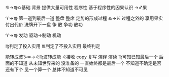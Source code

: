 ♋︎→♍︎♎︎基础 背景 提供大量可用性 程序性
基于程序性的因果认识
→♐︎果

♈︎→♍︎ 第一道到最后一道 整盘 整席 定势的形成过程
♎︎→♓︎ 过程之外的 享用果实 付出代价 洗牌开下一盘
争 散 争功 散功

♈︎→♍︎ 发动 驱动→制动 机动

♍︎判定了投入实用 ♏︎判定了不投入实用 最终判定

能转成波♑︎♒︎→♌︎♍︎波转成能
♌︎接收 copy 复写 演绎 演读
♍︎可知已知最后一个 后面的不知道 从未知世界来的 没准备的
一直始终都是最后一个 不知道不确定是否还有下个
见一个算一个 总体不知道不可见
